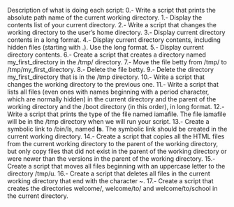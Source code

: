 Description of what is doing each script:
0.- Write a script that prints the absolute path name of the current working directory.
1.- Display the contents list of your current directory.
2.- Write a script that changes the working directory to the user’s home directory.
3.- Display current directory contents in a long format.
4.- Display current directory contents, including hidden files (starting with .). Use the long format.
5.- Display current directory contents.
6.- Create a script that creates a directory named my_first_directory in the /tmp/ directory.
7.- Move the file betty from /tmp/ to /tmp/my_first_directory.
8.- Delete the file betty.
9.- Delete the directory my_first_directory that is in the /tmp directory.
10.- Write a script that changes the working directory to the previous one.
11.- Write a script that lists all files (even ones with names beginning with a period character, which are normally hidden) in the current directory and the parent of the working directory and the /boot directory (in this order), in long format.
12.- Write a script that prints the type of the file named iamafile. The file iamafile will be in the /tmp directory when we will run your script.
13.- Create a symbolic link to /bin/ls, named __ls__. The symbolic link should be created in the current working directory.
14.- Create a script that copies all the HTML files from the current working directory to the parent of the working directory, but only copy files that did not exist in the parent of the working directory or were newer than the versions in the parent of the working directory.
15.- Create a script that moves all files beginning with an uppercase letter to the directory /tmp/u.
16.- Create a script that deletes all files in the current working directory that end with the character ~.
17.- Create a script that creates the directories welcome/, welcome/to/ and welcome/to/school in the current directory.
